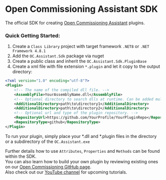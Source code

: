 # Open Commissioning Assistant SDK

The official SDK for creating
[Open Commissioning Assistant](https://github.com/OpenCommissioning/OC_Assistant) plugins.

### Quick Getting Started:
1. Create a ```Class Library``` project with target framework ```.NET8``` or ```.NET Framework 4.8.1```
2. Add the ```OC.Assistant.Sdk``` package via nuget
3. Create a public class and inherit the ```OC.Assistant.Sdk.PluginBase```
4. Create a xml file with file extension ```*.plugin``` and let it copy to the output directory:

```xml
<?xml version="1.0" encoding="utf-8"?>
<Plugin>
    <!-- The name of the compiled dll file. -->
    <AssemblyFile>YourAssemblyName.dll</AssemblyFile>
    <!-- Optional directory to search dlls at runtime. Can be added multiple times. -->
    <AdditionalDirectory>path\to\directory1</AdditionalDirectory>
    <AdditionalDirectory>path\to\directory2</AdditionalDirectory>
    <!-- Optional url and type of the plugin repository. -->
    <RepositoryUrl>https://github.com/YourProfile/YourPluginRepo</RepositoryUrl>
    <RepositoryType>github</RepositoryType>
</Plugin>
```
To run your plugin, simply place your *.dll and *.plugin files in the directory or a subdirectory of the ```OC.Assistant.exe```

Further details how to use ```Attributes```, ```Properties``` and ```Methods``` can be found within the SDK. \
You can also learn how to build your own plugin by reviewing existing ones on our [Open Commissioning GitHub page](https://github.com/OpenCommissioning). \
Also check out our [YouTube channel](https://www.youtube.com/@OpenCommissioning) for upcoming tutorials.